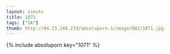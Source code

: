 ```yaml
--- 
layout: sieutv
title: 1071
tags: ["1k"]
thumb: http://94.23.248.219/absoluporn-1/image/002/1071.jpg
---
```

{% include absoluporn key="1071" %} 

